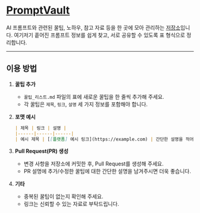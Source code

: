 # [PromptVault](https://github.com/bill-lee-297/PromptVault/blob/main/%EA%BF%80%ED%8C%81_%EB%A6%AC%EC%8A%A4%ED%8A%B8.md)

AI 프롬프트와 관련된 꿀팁, 노하우, 참고 자료 등을 한 곳에 모아 관리하는 [저장소](https://github.com/bill-lee-297/PromptVault/blob/main/%EA%BF%80%ED%8C%81_%EB%A6%AC%EC%8A%A4%ED%8A%B8.md)입니다. 여기저기 흩어진 프롬프트 정보를 쉽게 찾고, 서로 공유할 수 있도록 표 형식으로 정리합니다.

---

## 이용 방법

1. **꿀팁 추가**
   - `꿀팁_리스트.md` 파일의 표에 새로운 꿀팁을 한 줄씩 추가해 주세요.
   - 각 꿀팁은 `제목`, `링크`, `설명` 세 가지 정보를 포함해야 합니다.

2. **포맷 예시**
   ```markdown
   | 제목 | 링크 | 설명 |
   |------|------|------|
   | 예시 제목 | [[플랫폼] 예시 링크](https://example.com) | 간단한 설명을 적어주세요. |
   ```

3. **Pull Request(PR) 생성**
   - 변경 사항을 저장소에 커밋한 후, Pull Request를 생성해 주세요.
   - PR 설명에 추가/수정한 꿀팁에 대한 간단한 설명을 남겨주시면 더욱 좋습니다.

4. **기타**
   - 중복된 꿀팁이 없는지 확인해 주세요.
   - 링크는 신뢰할 수 있는 자료로 부탁드립니다.
